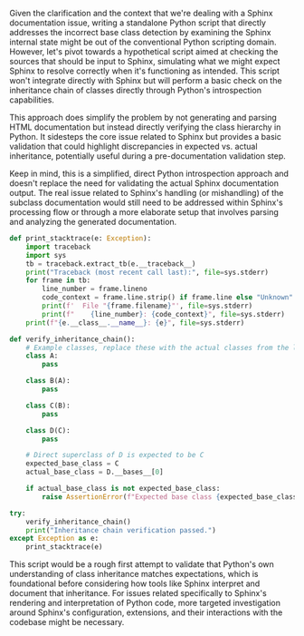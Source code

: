 Given the clarification and the context that we're dealing with a Sphinx documentation issue, writing a standalone Python script that directly addresses the incorrect base class detection by examining the Sphinx internal state might be out of the conventional Python scripting domain. However, let's pivot towards a hypothetical script aimed at checking the sources that should be input to Sphinx, simulating what we might expect Sphinx to resolve correctly when it's functioning as intended. This script won't integrate directly with Sphinx but will perform a basic check on the inheritance chain of classes directly through Python's introspection capabilities.

This approach does simplify the problem by not generating and parsing HTML documentation but instead directly verifying the class hierarchy in Python. It sidesteps the core issue related to Sphinx but provides a basic validation that could highlight discrepancies in expected vs. actual inheritance, potentially useful during a pre-documentation validation step.

Keep in mind, this is a simplified, direct Python introspection approach and doesn't replace the need for validating the actual Sphinx documentation output. The real issue related to Sphinx's handling (or mishandling) of the subclass documentation would still need to be addressed within Sphinx's processing flow or through a more elaborate setup that involves parsing and analyzing the generated documentation.

```python
def print_stacktrace(e: Exception):
    import traceback
    import sys
    tb = traceback.extract_tb(e.__traceback__)
    print("Traceback (most recent call last):", file=sys.stderr)
    for frame in tb:
        line_number = frame.lineno
        code_context = frame.line.strip() if frame.line else "Unknown"
        print(f'  File "{frame.filename}"', file=sys.stderr)
        print(f"    {line_number}: {code_context}", file=sys.stderr)
    print(f"{e.__class__.__name__}: {e}", file=sys.stderr)

def verify_inheritance_chain():
    # Example classes, replace these with the actual classes from the library
    class A:
        pass

    class B(A):
        pass

    class C(B):
        pass

    class D(C):
        pass

    # Direct superclass of D is expected to be C
    expected_base_class = C
    actual_base_class = D.__bases__[0]

    if actual_base_class is not expected_base_class:
        raise AssertionError(f"Expected base class {expected_base_class.__name__}, got {actual_base_class.__name__}")

try:
    verify_inheritance_chain()
    print("Inheritance chain verification passed.")
except Exception as e:
    print_stacktrace(e)
```

This script would be a rough first attempt to validate that Python's own understanding of class inheritance matches expectations, which is foundational before considering how tools like Sphinx interpret and document that inheritance. For issues related specifically to Sphinx's rendering and interpretation of Python code, more targeted investigation around Sphinx's configuration, extensions, and their interactions with the codebase might be necessary.